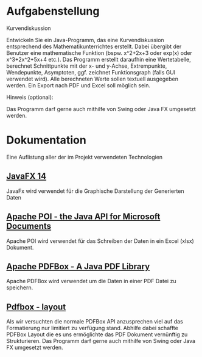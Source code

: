 
# Aufgabenstellung  
  
Kurvendiskussion  
  
Entwickeln Sie ein Java-Programm, das eine Kurvendiskussion entsprechend des Mathematikunterrichtes erstellt. Dabei übergibt der Benutzer eine mathematische Funktion (bspw. x^2+2x+3 oder exp(x) oder x^3+2x^2+5x+4 etc.). Das Programm erstellt daraufhin eine Wertetabelle, berechnet Schnittpunkte mit der x- und y-Achse, Extrempunkte, Wendepunkte, Asymptoten, ggf. zeichnet Funktionsgraph (falls GUI verwendet wird). Alle berechneten Werte sollen textuell ausgegeben werden. Ein Export nach PDF und Excel soll möglich sein.   
  
   
  
Hinweis (optional):   
 
Das Programm darf gerne auch mithilfe von Swing oder Java FX umgesetzt werden.   
  
  
# Dokumentation

Eine Auflistung aller der im Projekt verwendeten Technologien

##  [JavaFX 14](https://openjfx.io/index.html)

JavaFx wird verwendet für die Graphische Darstellung der Generierten Daten 


##  [Apache POI - the Java API for Microsoft Documents](https://poi.apache.org/index.html)

Apache POI wird verwendet für das Schreiben der Daten in ein Excel (xlsx) Dokument.

## [Apache PDFBox  - A Java PDF Library](https://pdfbox.apache.org/)

Apache PDFBox wird verwendet um die Daten in einer PDF Datei zu speichern.

## [Pdfbox - layout](https://github.com/ralfstuckert/pdfbox-layout)
Als wir versuchten die normale PDFBox API anzusprechen viel auf das Formatierung nur limitiert zu verfügung stand. Abhilfe dabei schaffte PDFBox Layout die es uns ermöglichte das PDF Dokument vernünftig zu Strukturieren.
Das Programm darf gerne auch mithilfe von Swing oder Java FX umgesetzt werden. 

